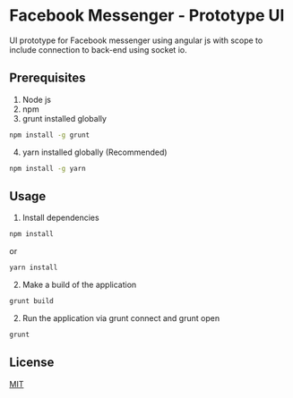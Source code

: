 # Facebook Messenger - Prototype UI

UI prototype for Facebook messenger using angular js with scope to include connection to back-end using socket io.

## Prerequisites

1. Node js
2. npm
3. grunt installed globally

```bash
npm install -g grunt
```
4. yarn installed globally (Recommended) 
```bash
npm install -g yarn
```

## Usage

1. Install dependencies
```bash
npm install
```
   or
```bash
yarn install
```

2. Make a build of the application
 ```bash
grunt build
```

2. Run the application via grunt connect and grunt open
 ```bash
grunt
```

## License
[MIT](https://choosealicense.com/licenses/mit/)